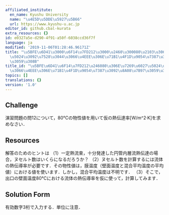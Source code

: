 ```yaml
---
affiliated_institute:
  en_name: Kyushu University
  name: "\u4E5D\u5DDE\u5927\u5B66"
  url: https://www.kyushu-u.ac.jp
editor_id: github.cbal-kurata
extra_resources: {}
id: e0327a5e-d290-4f91-a50f-6038ccd36f7f
language: ja
modified: '2019-11-06T01:28:46.96171Z'
title: "\u5BFE\u6D41\u3000\u6F14\u7FD212\u3000\u2460\u300080\u2103\u306E\u7269\u6027\
  \u5024\u3092\u7528\u3044\u3066\u4EEE\u306E\u71B1\u4F1D\u9054\u7387\u3092\u8A08\u7B97\
  \u3059\u308B"
title_id: "\u5BFE\u6D41\u6F14\u7FD212\u246080\u306E\u7269\u6027\u5024\u3092\u7528\u3044\
  \u3066\u4EEE\u306E\u71B1\u4F1D\u9054\u7387\u3092\u8A08\u7B97\u3059\u308B"
topics: []
translations: {}
version: '1.0'
---
```


## Challenge
演習問題の問12について，80℃の物性値を用いて仮の熱伝達率[W/m^2·K]を求めなさい．

## Resources
解答のためのヒントは
（1）一定熱流束，十分発達した円管内層流熱伝達の場合，ヌセルト数はいくらになるだろうか？
（2）ヌセルト数を計算するには流体の熱伝導率が必要です．その物性値は，膜温度（壁面温度と混合平均温度の平均値）における値を使います．しかし，混合平均温度は不明です．
（3）そこで，出口の壁面温度80℃における流体の熱伝導率を仮に使って，計算してみます．

## Solution Form
有効数字3桁で入力する．単位に注意．



